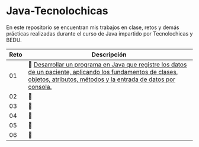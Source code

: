 # Java-Tecnolochicas
En este repositorio se encuentran mis trabajos en clase, retos y demás prácticas realizadas durante el curso de Java impartido por Tecnolochicas y BEDU.

|Reto| Descripción |
|----|-------------|
|01|💪 [Desarrollar un programa en Java que registre los datos de un paciente, aplicando los fundamentos de clases, objetos, atributos, métodos y la entrada de datos por consola.](Reto1)|
|02|💪|
|03|💪|
|04|💪|
|05|💪|
|06|💪|
